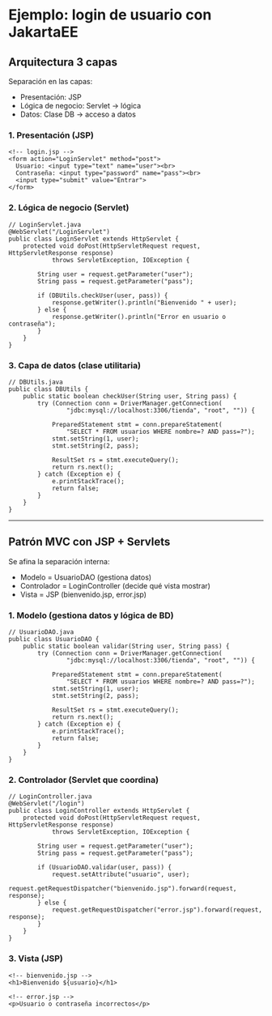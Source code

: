 # Ejemplo: login de usuario con JakartaEE

## Arquitectura 3 capas

Separación en las capas:
- Presentación: JSP
- Lógica de negocio: Servlet -> lógica
- Datos: Clase DB -> acceso a datos

### 1. Presentación (JSP)
```
<!-- login.jsp -->
<form action="LoginServlet" method="post">
  Usuario: <input type="text" name="user"><br>
  Contraseña: <input type="password" name="pass"><br>
  <input type="submit" value="Entrar">
</form>
```

### 2. Lógica de negocio (Servlet)
```
// LoginServlet.java
@WebServlet("/LoginServlet")
public class LoginServlet extends HttpServlet {
    protected void doPost(HttpServletRequest request, HttpServletResponse response) 
            throws ServletException, IOException {
        
        String user = request.getParameter("user");
        String pass = request.getParameter("pass");

        if (DBUtils.checkUser(user, pass)) {
            response.getWriter().println("Bienvenido " + user);
        } else {
            response.getWriter().println("Error en usuario o contraseña");
        }
    }
}
```

### 3. Capa de datos (clase utilitaria)
```
// DBUtils.java
public class DBUtils {
    public static boolean checkUser(String user, String pass) {
        try (Connection conn = DriverManager.getConnection(
                "jdbc:mysql://localhost:3306/tienda", "root", "")) {
            
            PreparedStatement stmt = conn.prepareStatement(
                "SELECT * FROM usuarios WHERE nombre=? AND pass=?");
            stmt.setString(1, user);
            stmt.setString(2, pass);
            
            ResultSet rs = stmt.executeQuery();
            return rs.next();
        } catch (Exception e) {
            e.printStackTrace();
            return false;
        }
    }
}

```

___

## Patrón MVC con JSP + Servlets

Se afina la separación interna:
- Modelo = UsuarioDAO (gestiona datos)
- Controlador = LoginController (decide qué vista mostrar)
- Vista = JSP (bienvenido.jsp, error.jsp)

### 1. Modelo (gestiona datos y lógica de BD)
```
// UsuarioDAO.java
public class UsuarioDAO {
    public static boolean validar(String user, String pass) {
        try (Connection conn = DriverManager.getConnection(
                "jdbc:mysql://localhost:3306/tienda", "root", "")) {
            
            PreparedStatement stmt = conn.prepareStatement(
                "SELECT * FROM usuarios WHERE nombre=? AND pass=?");
            stmt.setString(1, user);
            stmt.setString(2, pass);
            
            ResultSet rs = stmt.executeQuery();
            return rs.next();
        } catch (Exception e) {
            e.printStackTrace();
            return false;
        }
    }
}
```

### 2. Controlador (Servlet que coordina)
```
// LoginController.java
@WebServlet("/login")
public class LoginController extends HttpServlet {
    protected void doPost(HttpServletRequest request, HttpServletResponse response) 
            throws ServletException, IOException {
        
        String user = request.getParameter("user");
        String pass = request.getParameter("pass");

        if (UsuarioDAO.validar(user, pass)) {
            request.setAttribute("usuario", user);
            request.getRequestDispatcher("bienvenido.jsp").forward(request, response);
        } else {
            request.getRequestDispatcher("error.jsp").forward(request, response);
        }
    }
}

```

### 3. Vista (JSP)
```
<!-- bienvenido.jsp -->
<h1>Bienvenido ${usuario}</h1>

<!-- error.jsp -->
<p>Usuario o contraseña incorrectos</p>

```

